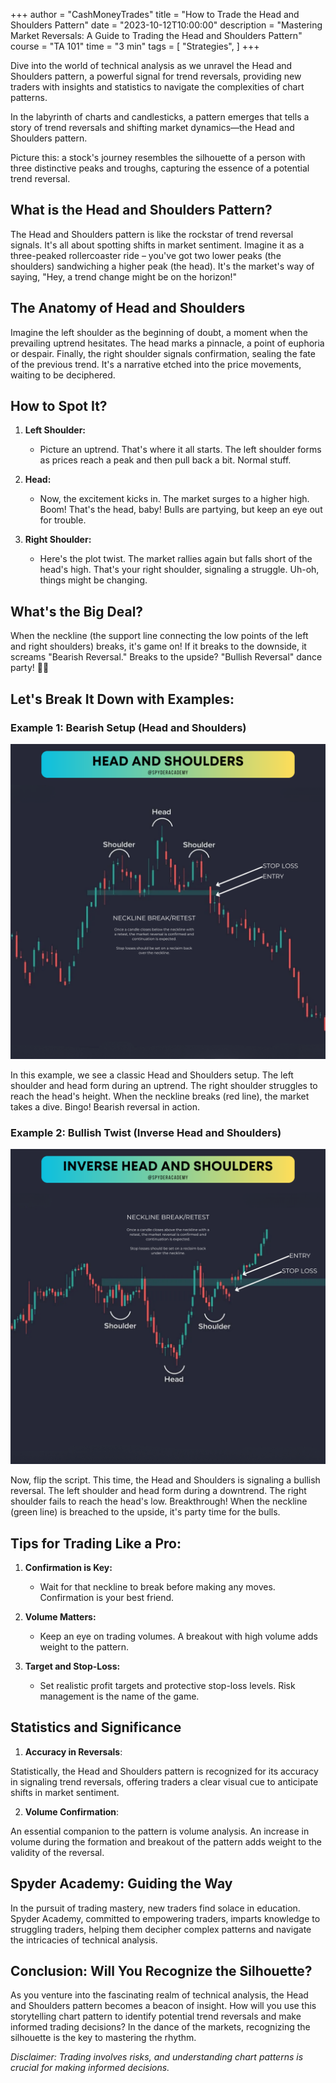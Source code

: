 +++
author = "CashMoneyTrades"
title = "How to Trade the Head and Shoulders Pattern"
date = "2023-10-12T10:00:00"
description = "Mastering Market Reversals: A Guide to Trading the Head and Shoulders Pattern"
course = "TA 101"
time = "3 min"
tags = [
   "Strategies",
]
+++

Dive into the world of technical analysis as we unravel the Head and Shoulders pattern, a powerful signal for trend reversals, providing new traders with insights and statistics to navigate the complexities of chart patterns.

In the labyrinth of charts and candlesticks, a pattern emerges that tells a story of trend reversals and shifting market dynamics—the Head and Shoulders pattern. 

Picture this: a stock's journey resembles the silhouette of a person with three distinctive peaks and troughs, capturing the essence of a potential trend reversal.

## What is the Head and Shoulders Pattern?

The Head and Shoulders pattern is like the rockstar of trend reversal signals. It's all about spotting shifts in market sentiment. Imagine it as a three-peaked rollercoaster ride – you've got two lower peaks (the shoulders) sandwiching a higher peak (the head). It's the market's way of saying, "Hey, a trend change might be on the horizon!"

## The Anatomy of Head and Shoulders

Imagine the left shoulder as the beginning of doubt, a moment when the prevailing uptrend hesitates. The head marks a pinnacle, a point of euphoria or despair. Finally, the right shoulder signals confirmation, sealing the fate of the previous trend. It's a narrative etched into the price movements, waiting to be deciphered.

## How to Spot It?

1. **Left Shoulder:**
   - Picture an uptrend. That's where it all starts. The left shoulder forms as prices reach a peak and then pull back a bit. Normal stuff.

2. **Head:**
   - Now, the excitement kicks in. The market surges to a higher high. Boom! That's the head, baby! Bulls are partying, but keep an eye out for trouble.

3. **Right Shoulder:**
   - Here's the plot twist. The market rallies again but falls short of the head's high. That's your right shoulder, signaling a struggle. Uh-oh, things might be changing.

## What's the Big Deal?

When the neckline (the support line connecting the low points of the left and right shoulders) breaks, it's game on! If it breaks to the downside, it screams "Bearish Reversal." Breaks to the upside? "Bullish Reversal" dance party! 🐂💃

## Let's Break It Down with Examples:

### Example 1: Bearish Setup (Head and Shoulders)
![Bearish Head and Shoulders](images/bearish_head_and_shoulders_example.png)

In this example, we see a classic Head and Shoulders setup. The left shoulder and head form during an uptrend. The right shoulder struggles to reach the head's height. When the neckline breaks (red line), the market takes a dive. Bingo! Bearish reversal in action.

### Example 2: Bullish Twist (Inverse Head and Shoulders)
![Bullish Head and Shoulders](images/bullish_head_and_shoulders_example.png)

Now, flip the script. This time, the Head and Shoulders is signaling a bullish reversal. The left shoulder and head form during a downtrend. The right shoulder fails to reach the head's low. Breakthrough! When the neckline (green line) is breached to the upside, it's party time for the bulls.

## Tips for Trading Like a Pro:

1. **Confirmation is Key:**
   - Wait for that neckline to break before making any moves. Confirmation is your best friend.

2. **Volume Matters:**
   - Keep an eye on trading volumes. A breakout with high volume adds weight to the pattern.

3. **Target and Stop-Loss:**
   - Set realistic profit targets and protective stop-loss levels. Risk management is the name of the game.



## Statistics and Significance

1. **Accuracy in Reversals**: 

Statistically, the Head and Shoulders pattern is recognized for its accuracy in signaling trend reversals, offering traders a clear visual cue to anticipate shifts in market sentiment.

2. **Volume Confirmation**: 

An essential companion to the pattern is volume analysis. An increase in volume during the formation and breakout of the pattern adds weight to the validity of the reversal.



## Spyder Academy: Guiding the Way

In the pursuit of trading mastery, new traders find solace in education. Spyder Academy, committed to empowering traders, imparts knowledge to struggling traders, helping them decipher complex patterns and navigate the intricacies of technical analysis.


## Conclusion: Will You Recognize the Silhouette?

As you venture into the fascinating realm of technical analysis, the Head and Shoulders pattern becomes a beacon of insight. How will you use this storytelling chart pattern to identify potential trend reversals and make informed trading decisions? In the dance of the markets, recognizing the silhouette is the key to mastering the rhythm.


*Disclaimer: Trading involves risks, and understanding chart patterns is crucial for making informed decisions.*

